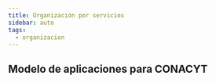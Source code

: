 ```yaml
---
title: Organización por servicios
sidebar: auto
tags:
  - organizacion
---
```


## Modelo de aplicaciones para CONACYT

<Monitor />
